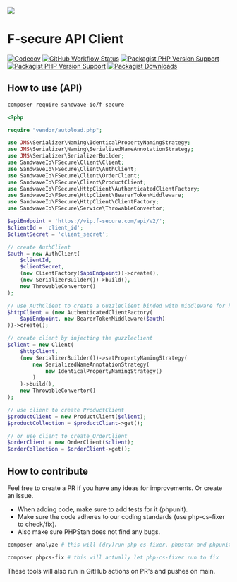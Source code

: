 [![](https://user-images.githubusercontent.com/60096509/91668964-54ecd500-eb11-11ea-9c35-e8f0b20b277a.png)](https://sandwave.io)


# F-secure API Client

[![Codecov](https://codecov.io/gh/sandwave-io/f-secure/branch/main/graph/badge.svg)](https://packagist.org/packages/sandwave-io/f-secure)
[![GitHub Workflow Status](https://img.shields.io/github/workflow/status/sandwave-io/f-secure/CI)](https://packagist.org/packages/sandwave-io/f-secure)
[![Packagist PHP Version Support](https://img.shields.io/packagist/php-v/sandwave-io/f-secure)](https://packagist.org/packages/sandwave-io/f-secure)
[![Packagist PHP Version Support](https://img.shields.io/packagist/v/sandwave-io/f-secure)](https://packagist.org/packages/sandwave-io/f-secure)
[![Packagist Downloads](https://img.shields.io/packagist/dt/sandwave-io/f-secure)](https://packagist.org/packages/sandwave-io/f-secure)


## How to use (API)

```bash
composer require sandwave-io/f-secure
```

```php
<?php

require "vendor/autoload.php";

use JMS\Serializer\Naming\IdenticalPropertyNamingStrategy;
use JMS\Serializer\Naming\SerializedNameAnnotationStrategy;
use JMS\Serializer\SerializerBuilder;
use SandwaveIo\FSecure\Client\Client;
use SandwaveIo\FSecure\Client\AuthClient;
use SandwaveIo\FSecure\Client\OrderClient;
use SandwaveIo\FSecure\Client\ProductClient;
use SandwaveIo\FSecure\HttpClient\AuthenticatedClientFactory;
use SandwaveIo\FSecure\HttpClient\BearerTokenMiddleware;
use SandwaveIo\FSecure\HttpClient\ClientFactory;
use SandwaveIo\FSecure\Service\ThrowableConvertor;

$apiEndpoint = 'https://vip.f-secure.com/api/v2/';
$clientId = 'client_id';
$clientSecret = 'client_secret';

// create AuthClient
$auth = new AuthClient(
    $clientId,
    $clientSecret,
    (new ClientFactory($apiEndpoint))->create(),
    (new SerializerBuilder())->build(),
    new ThrowableConvertor()
);

// use AuthClient to create a GuzzleClient binded with middleware for handling the bearer token
$httpClient = (new AuthenticatedClientFactory(
    $apiEndpoint, new BearerTokenMiddleware($auth)
))->create();

// create client by injecting the guzzleclient
$client = new Client(
    $httpClient,
    (new SerializerBuilder())->setPropertyNamingStrategy(
        new SerializedNameAnnotationStrategy(
            new IdenticalPropertyNamingStrategy()
        )
    )->build(),
    new ThrowableConvertor()
);

// use client to create ProductClient
$productClient = new ProductClient($client);
$productCollection = $productClient->get();

// or use client to create OrderClient
$orderClient = new OrderClient($client);
$orderCollection = $orderClient->get();
```

## How to contribute

Feel free to create a PR if you have any ideas for improvements. Or create an issue.

* When adding code, make sure to add tests for it (phpunit).
* Make sure the code adheres to our coding standards (use php-cs-fixer to check/fix).
* Also make sure PHPStan does not find any bugs.

```bash
composer analyze # this will (dry)run php-cs-fixer, phpstan and phpunit

composer phpcs-fix # this will actually let php-cs-fixer run to fix
```

These tools will also run in GitHub actions on PR's and pushes on main.
